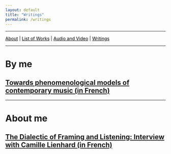 ```yaml
---
layout: default
title: "Writings"
permalink: /writings
---
```


***

 <a href="/about" style="color: black">About</a> | <a href="/list-of-works" style="color: black">List of Works</a> | <a href="/audio-and-video" style="color: black">Audio and Video</a> | <a href="/writings" style="color: black">Writings</a> 

***

# By me

## [Towards phenomenological models of contemporary music (in French)](https://www.conservatoiredeparis.fr/sites/default/files/Recherche-Editions/TEP_MONACO_2021.pdf)

***

# About me

## [The Dialectic of Framing and Listening: Interview with Camille Lienhard (in French)](/interview-with-camille-lienhard)
